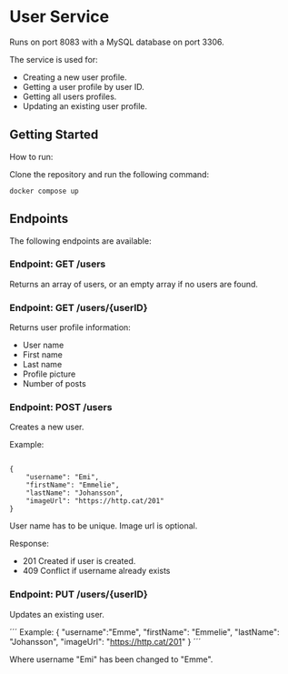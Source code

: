# User Service

Runs on port 8083 with a MySQL database on port 3306.

The service is used for:
- Creating a new user profile.
- Getting a user profile by user ID.
- Getting all users profiles.
- Updating an existing user profile.

## Getting Started
How to run:

Clone the repository and run the following command: 
```
docker compose up
```

## Endpoints
The following endpoints are available:

### Endpoint: GET /users

Returns an array of users, or an empty array if no users are found.

### Endpoint: GET /users/{userID}

Returns user profile information:
- User name
- First name
- Last  name
- Profile picture
- Number of posts

### Endpoint: POST /users

Creates a new user.

Example:
````

{
    "username": "Emi",
    "firstName": "Emmelie",
    "lastName": "Johansson",
    "imageUrl": "https://http.cat/201"
}
````
User name has to be unique. Image url is optional.

Response:
- 201 Created if user is created.
- 409 Conflict if username already exists

### Endpoint: PUT /users/{userID}

Updates an existing user.

´´´
Example:
{
"username":"Emme",
"firstName": "Emmelie",
"lastName": "Johansson",
"imageUrl": "https://http.cat/201"
}
´´´

Where username "Emi" has been changed to "Emme".




